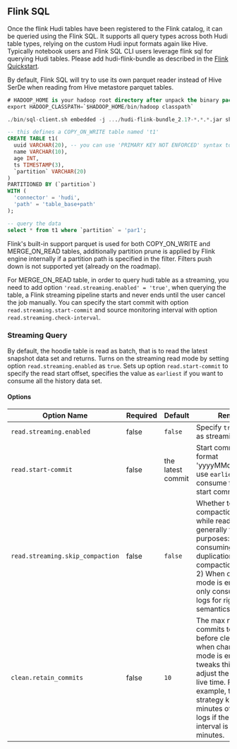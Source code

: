 









## Flink SQL

Once the flink Hudi tables have been registered to the Flink catalog, it can be queried using the Flink SQL. It supports all query types across both Hudi table types, relying on the custom Hudi input formats again like Hive. Typically notebook users and Flink SQL CLI users leverage flink sql for querying Hudi tables. Please add hudi-flink-bundle as described in the [Flink Quickstart](https://hudi.apache.org/cn/docs/flink-quick-start-guide).

By default, Flink SQL will try to use its own parquet reader instead of Hive SerDe when reading from Hive metastore parquet tables.

```sql
# HADOOP_HOME is your hadoop root directory after unpack the binary package.
export HADOOP_CLASSPATH=`$HADOOP_HOME/bin/hadoop classpath`

./bin/sql-client.sh embedded -j .../hudi-flink-bundle_2.1?-*.*.*.jar shell
```



```sql
-- this defines a COPY_ON_WRITE table named 't1'
CREATE TABLE t1(
  uuid VARCHAR(20), -- you can use 'PRIMARY KEY NOT ENFORCED' syntax to specify the field as record key
  name VARCHAR(10),
  age INT,
  ts TIMESTAMP(3),
  `partition` VARCHAR(20)
)
PARTITIONED BY (`partition`)
WITH (
  'connector' = 'hudi',
  'path' = 'table_base+path'
);

-- query the data
select * from t1 where `partition` = 'par1';
```

Flink's built-in support parquet is used for both COPY_ON_WRITE and MERGE_ON_READ tables, additionally partition prune is applied by Flink engine internally if a partition path is specified in the filter. Filters push down is not supported yet (already on the roadmap).

For MERGE_ON_READ table, in order to query hudi table as a streaming, you need to add option `'read.streaming.enabled' = 'true'`, when querying the table, a Flink streaming pipeline starts and never ends until the user cancel the job manually. You can specify the start commit with option `read.streaming.start-commit` and source monitoring interval with option `read.streaming.check-interval`.

### Streaming Query

By default, the hoodie table is read as batch, that is to read the latest snapshot data set and returns. Turns on the streaming read mode by setting option `read.streaming.enabled` as `true`. Sets up option `read.start-commit` to specify the read start offset, specifies the value as `earliest` if you want to consume all the history data set.

#### Options

| Option Name                      | Required | Default           | Remarks                                                      |
| -------------------------------- | -------- | ----------------- | ------------------------------------------------------------ |
| `read.streaming.enabled`         | false    | `false`           | Specify `true` to read as streaming                          |
| `read.start-commit`              | false    | the latest commit | Start commit time in format 'yyyyMMddHHmmss', use `earliest` to consume from the start commit |
| `read.streaming.skip_compaction` | false    | `false`           | Whether to skip compaction commits while reading, generally for two purposes: 1) Avoid consuming duplications from the compaction instants 2) When change log mode is enabled, to only consume change logs for right semantics. |
| `clean.retain_commits`           | false    | `10`              | The max number of commits to retain before cleaning, when change log mode is enabled, tweaks this option to adjust the change log live time. For example, the default strategy keeps 50 minutes of change logs if the checkpoint interval is set up as 5 minutes. |

